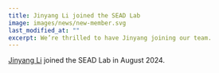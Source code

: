 ```yaml
---
title: Jinyang Li joined the SEAD Lab
image: images/news/new-member.svg
last_modified_at: ""
excerpt: We’re thrilled to have Jinyang joining our team.
---
```



[Jinyang Li](members/jinyang-li.html) joined the SEAD Lab in August 2024.

